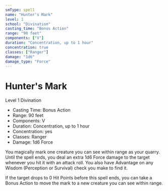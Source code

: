 ```yaml
---
smType: spell
name: "Hunter's Mark"
level: 1
school: "Divination"
casting_time: "Bonus Action"
range: "90 feet"
components: ["V"]
duration: "Concentration, up to 1 hour"
concentration: true
classes: ["Ranger"]
damage: "1d6"
damage_type: "Force"
---
```


# Hunter's Mark
Level 1 Divination

- Casting Time: Bonus Action
- Range: 90 feet
- Components: V
- Duration: Concentration, up to 1 hour
- Concentration: yes
- Classes: Ranger
- Damage: 1d6 Force

You magically mark one creature you can see within range as your quarry. Until the spell ends, you deal an extra 1d6 Force damage to the target whenever you hit it with an attack roll. You also have Advantage on any Wisdom (Perception or Survival) check you make to find it.

If the target drops to 0 Hit Points before this spell ends, you can take a Bonus Action to move the mark to a new creature you can see within range.
